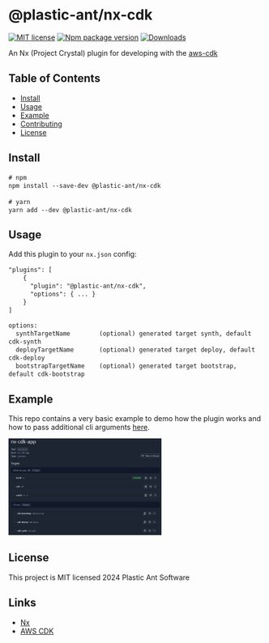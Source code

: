 # @plastic-ant/nx-cdk

[![MIT license](https://img.shields.io/badge/License-MIT-blue.svg)](https://lbesson.mit-license.org/)
[![Npm package version](https://badgen.net/npm/v/@plastic-ant/nx-cdk)](https://npmjs.com/package/@plastic-ant/nx-cdk)
[![Downloads](https://img.shields.io/npm/dm/@plastic-ant/nx-cdk.svg)](https://npmjs.com/package/@plastic-ant/nx-cdk)

An Nx (Project Crystal) plugin for developing with the [aws-cdk](https://docs.aws.amazon.com/cdk/latest/guide/home.html)

## Table of Contents

- [Install](#install)
- [Usage](#usage)
- [Example](#example)
- [Contributing](#contributing)
- [License](#license)

## Install

```shell
# npm
npm install --save-dev @plastic-ant/nx-cdk

# yarn
yarn add --dev @plastic-ant/nx-cdk
```

## Usage

Add this plugin to your `nx.json` config:

```
"plugins": [
    {
      "plugin": "@plastic-ant/nx-cdk",
      "options": { ... }
    }
]
```

```
options:
  synthTargetName        (optional) generated target synth, default cdk-synth
  deployTargetName       (optional) generated target deploy, default cdk-deploy
  bootstrapTargetName    (optional) generated target bootstrap, default cdk-bootstrap
```

## Example

This repo contains a very basic example to demo how the plugin works and how to pass additional cli arguments [here](https://github.com/plastic-ant/nx-cdk/tree/main/nx-cdk-app).

<img src="../docs/images/project-dets.png" width="60%" height="auto"/>

## License

This project is MIT licensed 2024 Plastic Ant Software

## Links

- [Nx](https://github.com/nrwl/nx)
- [AWS CDK](https://docs.aws.amazon.com/cdk/v2/guide/home.html)
